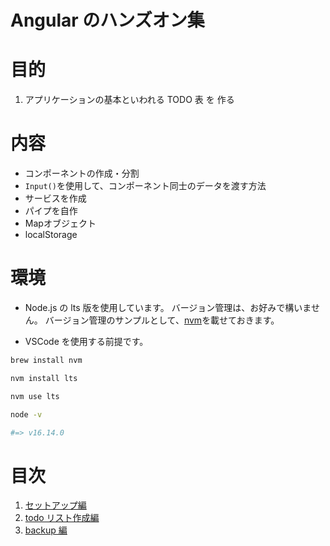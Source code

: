 [nvm]: https://github.com/nvm-sh/nvm
[setup]: https://github.com/yuyakinjo/angular-todo/blob/main/makdowns/setup.md
[todos]: https://github.com/yuyakinjo/angular-todo/blob/main/makdowns/todos.md
[backup]: https://github.com/yuyakinjo/angular-todo/blob/main/makdowns/backup.md

# Angular のハンズオン集

# 目的

1. アプリケーションの基本といわれる TODO 表 を 作る

# 内容

- コンポーネントの作成・分割
- `Input()`を使用して、コンポーネント同士のデータを渡す方法
- サービスを作成
- パイプを自作
- Mapオブジェクト
- localStorage



# 環境

- Node.js の lts 版を使用しています。
  バージョン管理は、お好みで構いません。
  バージョン管理のサンプルとして、[nvm]を載せておきます。

- VSCode を使用する前提です。

```bash
brew install nvm
```

```bash
nvm install lts
```

```bash
nvm use lts
```

```bash
node -v

#=> v16.14.0
```

# 目次

1. [セットアップ編][setup]
2. [todo リスト作成編][todos]
3. [backup 編][backup]
